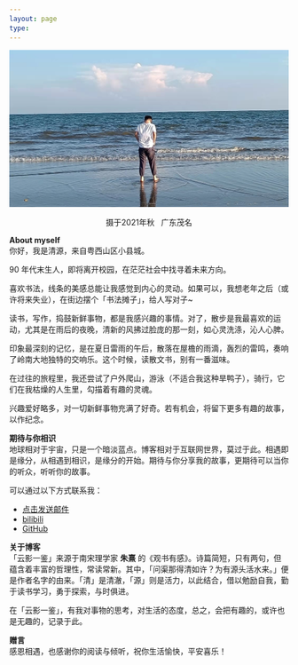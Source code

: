 ```yaml
---
layout: page
type: 
---
```


![touxiang](/images/65D97825-8D36-4CB7-B668-2A86112D771D.jpeg)  
<p align="center">摄于2021年秋 &nbsp;&nbsp;广东茂名</p>    


**About myself**    
你好，我是清源，来自粤西山区小县城。  

90 年代末生人，即将离开校园，在茫茫社会中找寻着未来方向。  

喜欢书法，线条的美感总能让我感觉到内心的灵动。如果可以，我想老年之后（或许将来失业），在街边摆个「书法摊子」，给人写对子~  

读书，写作，捣鼓新鲜事物，都是我感兴趣的事情。对了，散步是我最喜欢的运动，尤其是在雨后的夜晚，清新的风拂过脸庞的那一刻，如心灵洗涤，沁人心脾。  

印象最深刻的记忆，是在夏日雷雨的午后，散落在屋檐的雨滴，轰烈的雷鸣，奏响了岭南大地独特的交响乐。这个时候，读散文书，别有一番滋味。  

在过往的旅程里，我还尝试了户外爬山，游泳（不适合我这种旱鸭子），骑行，它们在我枯燥的人生里，勾描着有趣的灵魂。  

兴趣爱好略多，对一切新鲜事物充满了好奇。若有机会，将留下更多有趣的故事，以作纪念。  

**期待与你相识**  
地球相对于宇宙，只是一个暗淡蓝点。博客相对于互联网世界，莫过于此。相遇即是缘分，从相遇到相识，是缘分的开始。期待与你分享我的故事，更期待可以当你的听众，听听你的故事。  

可以通过以下方式联系我：
- [点击发送邮件](mailto:Kerwin0766@gmail.com)
- [bilibili](https://space.bilibili.com/106455052)
- [GitHub](https://github.com/Kerwin0766)

**关于博客**  
「云影一鉴」来源于南宋理学家 **朱熹** 的《观书有感》。诗篇简短，只有两句，但蕴含着丰富的哲理性，常读常新。其中，「问渠那得清如许？为有源头活水来。」便是作者名字的由来。「清」是清澈，「源」则是活力，以此结合，借以勉励自我，勤于读书学习，勇于探索，与时俱进。  

在「云影一鉴」，有我对事物的思考，对生活的态度，总之，会把有趣的，或许也是无趣的，记录于此。  

**赠言**   
感恩相遇，也感谢你的阅读与倾听，祝你生活愉快，平安喜乐！


